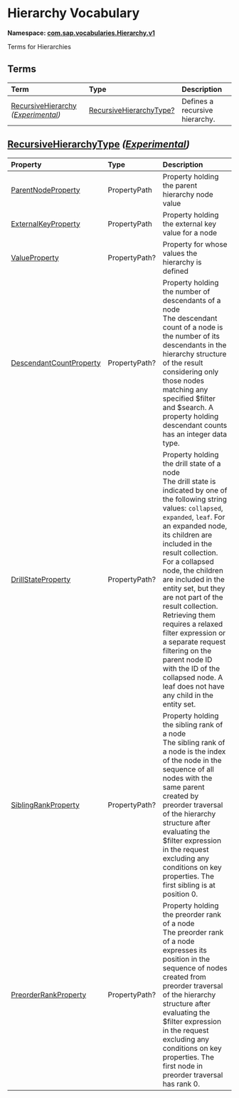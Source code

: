 # Hierarchy Vocabulary
**Namespace: [com.sap.vocabularies.Hierarchy.v1](Hierarchy.xml)**

Terms for Hierarchies


## Terms

Term|Type|Description
:---|:---|:----------
[RecursiveHierarchy](./Hierarchy.xml#L38:~:text=Name="-,RecursiveHierarchy,-") *([Experimental](Common.md#Experimental))*|[RecursiveHierarchyType?](#RecursiveHierarchyType)|<a name="RecursiveHierarchy"></a>Defines a recursive hierarchy.

## <a name="RecursiveHierarchyType"></a>[RecursiveHierarchyType](./Hierarchy.xml#L42:~:text=Name="-,RecursiveHierarchyType,-") *([Experimental](Common.md#Experimental))*


Property|Type|Description
:-------|:---|:----------
[ParentNodeProperty](./Hierarchy.xml#L44:~:text=Name="-,RecursiveHierarchyType,-")|PropertyPath|Property holding the parent hierarchy node value
[ExternalKeyProperty](./Hierarchy.xml#L47:~:text=Name="-,RecursiveHierarchyType,-")|PropertyPath|Property holding the external key value for a node
[ValueProperty](./Hierarchy.xml#L50:~:text=Name="-,RecursiveHierarchyType,-")|PropertyPath?|Property for whose values the hierarchy is defined
[DescendantCountProperty](./Hierarchy.xml#L53:~:text=Name="-,RecursiveHierarchyType,-")|PropertyPath?|Property holding the number of descendants of a node<br>The descendant count of a node is the number of its descendants in the hierarchy structure of the result considering only those nodes matching any specified $filter and $search. A property holding descendant counts has an integer data type.
[DrillStateProperty](./Hierarchy.xml#L57:~:text=Name="-,RecursiveHierarchyType,-")|PropertyPath?|Property holding the drill state of a node<br>The drill state is indicated by one of the following string values: `collapsed`, `expanded`, `leaf`. For an expanded node, its children are included in the result collection. For a collapsed node, the children are included in the entity set, but they are not part of the result collection. Retrieving them requires a relaxed filter expression or a separate request filtering on the parent node ID with the ID of the collapsed node. A leaf does not have any child in the entity set.
[SiblingRankProperty](./Hierarchy.xml#L61:~:text=Name="-,RecursiveHierarchyType,-")|PropertyPath?|Property holding the sibling rank of a node<br>The sibling rank of a node is the index of the node in the sequence of all nodes with the same parent created by preorder traversal of the hierarchy structure after evaluating the $filter expression in the request excluding any conditions on key properties. The first sibling is at position 0.
[PreorderRankProperty](./Hierarchy.xml#L65:~:text=Name="-,RecursiveHierarchyType,-")|PropertyPath?|Property holding the preorder rank of a node<br>The preorder rank of a node expresses its position in the sequence of nodes created from preorder traversal of the hierarchy structure after evaluating the $filter expression in the request excluding any conditions on key properties. The first node in preorder traversal has rank 0.
